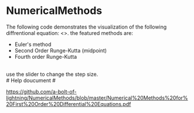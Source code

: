 # NumericalMethods

The following code demonstrates the visualization of the following diffrentional equation: <>.
the featured methods are:
* Euler's method
* Second Order Runge-Kutta (midpoint)
* Fourth order Runge-Kutta 
 <br>
use the slider to change the step size.
<br>
# Help doucument #

https://github.com/a-bolt-of-lightning/NumericalMethods/blob/master/Numerical%20Methods%20for%20First%20Order%20Differential%20Equations.pdf
